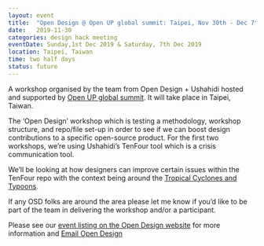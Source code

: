 ```yaml
---
layout: event
title:  "Open Design @ Open UP global summit: Taipei, Nov 30th - Dec 7th"
date:   2019-11-30
categories: design hack meeting
eventDate: Sunday,1st Dec 2019 & Saturday, 7th Dec 2019
location: Taipei, Taiwan
time: two half days
status: future
---
```


A workshop organised by the team from Open Design + Ushahidi hosted and supported by [Open UP global summit](https://www.openup.global/). It will take place in Taipei, Taiwan.

The ‘Open Design’ workshop which is testing a methodology, workshop structure, and repo/file set-up in order to see if we can boost design contributions to a specific open-source product. For the first two workshops, we’re using Ushahidi’s TenFour tool which is a crisis communication tool.

We’ll be looking at how designers can improve certain issues within the TenFour repo with the context being around the [Tropical Cyclones and Typoons](https://www.express.co.uk/news/world/1183963/typhoon-mitag-tracker-taiwan-japan-korea-2019-storm-latest-path-map-cyclone-mitag).

If any OSD folks are around the area please let me know if you’d like to be part of the team in delivering the workshop and/or a participant.

Please see our [event listing on the Open Design website](https://opendesign.ushahidi.com/taipei-openup-global-summit-2019/) for more information and [Email Open Design](mailto:eriol@ushahidi.com)

